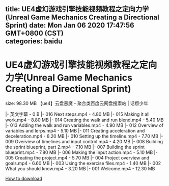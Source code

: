 
title: UE4虚幻游戏引擎技能视频教程之定向力学(Unreal Game Mechanics Creating a Directional Sprint)
date: Mon Jan 06 2020 17:47:56 GMT+0800 (CST)    
categories: baidu
---

# UE4虚幻游戏引擎技能视频教程之定向力学(Unreal Game Mechanics Creating a Directional Sprint)
size: 98.30 MB
 【ue4】云盘恶魔 - 聚合类百度云网盘搜索站 | 话痨少年
 
|- 英文字幕 - 0 B
|- 016 Next steps.mp4 - 4.80 MB
|- 015 Making it all work.mp4 - 8.80 MB
|- 014 Creating the walk and run blend.mp4 - 5.40 MB
|- 013 Adding the walk and run variables.mp4 - 4.90 MB
|- 012 Overview of variables and lerps.mp4 - 5.10 MB
|- 011 Creating acceleration and deceleration.mp4 - 8.20 MB
|- 010 Setting up the timeline.mp4 - 7.70 MB
|- 009 Overview of timelines and input control.mp4 - 4.20 MB
|- 008 Building the sprint blueprint, part 2.mp4 - 7.10 MB
|- 007 Building the sprint blueprint.mp4 - 7.80 MB
|- 006 Making the input action.mp4 - 5.10 MB
|- 005 Creating the project.mp4 - 5.70 MB
|- 004 Project overview and goals.mp4 - 6.60 MB
|- 003 Using the exercise files.mp4 - 1.40 MB
|- 002 What you should know.mp4 - 3.20 MB
|- 001 Welcome.mp4 - 12.30 MB

[How to download](https://bpcam.bemobtrk.com/go/2ceec3aa-1ca2-46d6-b9ff-aaa5c184517c?jno=501)